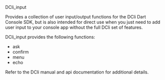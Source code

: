 DCli_input 

Provides a collection of user input/output functions for the DCli 
Dart Console SDK, but is also intended for direct use when you just
need to add user input to your console app without the full DCli set of
features.

DCli_input provides the following functions:

* ask
* confirm
* menu
* echo

Refer to the DCli manual and api documentation for additional details.

